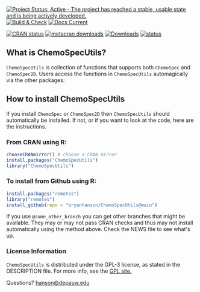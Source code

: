 <!-- Each image below is embedded in an empty link which gives space around each badge -->

[![Project Status: Active - The project has reached a stable, usable state and is being actively developed.](http://www.repostatus.org/badges/latest/active.svg)]() [![Build & Check](https://github.com/bryanhanson/ChemoSpecUtils/workflows/Build-Check/badge.svg)]() [![Docs Current](https://github.com/bryanhanson/ChemoSpecUtils/workflows/Update-Docs/badge.svg)]()

[![CRAN status](https://www.r-pkg.org/badges/version-last-release/ChemoSpecUtils)]() [![metacran downloads](https://cranlogs.r-pkg.org/badges/grand-total/ChemoSpecUtils)]() [![Downloads](https://cranlogs.r-pkg.org/badges/ChemoSpecUtils)]() [![status](https://tinyverse.netlify.com/badge/ChemoSpecUtils)]()


## What is ChemoSpecUtils?

`ChemoSpecUtils` is  collection of functions that supports both `ChemoSpec` and `ChemoSpec2D`.  Users access the functions in `ChemoSpecUtils` automagically via the other packages.

## How to install ChemoSpecUtils

If you install `ChemoSpec` or `ChemoSpec2D` then `ChemoSpecUtils` should automatically be installed.  If not, or if you want to look at the code, here are the instructions.

### From CRAN using R:

````r
chooseCRANmirror() # choose a CRAN mirror
install.packages("ChemoSpecUtils")
library("ChemoSpecUtils")
````

### To install from Github using R:

````r
install.packages("remotes")
library("remotes")
install_github(repo = "bryanhanson/ChemoSpecUtils@main")
````

If you use `@some_other_branch` you can get other branches that might be available.  They may or may not pass CRAN checks and thus may not install automatically using the method above.  Check the NEWS file to see what's up.

### License Information

`ChemoSpecUtils` is distributed under the GPL-3 license, as stated in the DESCRIPTION file.  For more info, see the [GPL site.](https://gnu.org/licenses/gpl.html)

Questions?  hanson@depauw.edu
